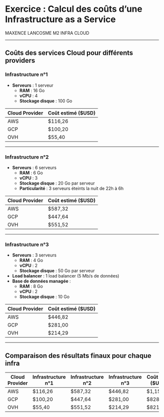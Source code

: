 
# Exercice : Calcul des coûts d’une Infrastructure as a Service

MAXENCE LANCOSME M2 INFRA CLOUD

---
## Coûts des services Cloud pour différents providers

### Infrastructure n°1
- **Serveurs** : 1 serveur
  - **RAM** : 16 Go
  - **vCPU** : 4
  - **Stockage disque** : 100 Go

| Cloud Provider | Coût estimé ($USD) |
|----------------|---------------------|
| AWS            | $116,26             |
| GCP            | $100,20             |
| OVH            | $55,40              |

---

### Infrastructure n°2
- **Serveurs** : 6 serveurs
  - **RAM** : 6 Go
  - **vCPU** : 3
  - **Stockage disque** : 20 Go par serveur
  - **Particularité** : 3 serveurs éteints la nuit de 22h à 6h

| Cloud Provider | Coût estimé ($USD) |
|----------------|---------------------|
| AWS            | $587,32             |
| GCP            | $447,64             |
| OVH            | $551,52             |

---

### Infrastructure n°3
- **Serveurs** : 3 serveurs
  - **RAM** : 4 Go
  - **vCPU** : 2
  - **Stockage disque** : 50 Go par serveur
- **Load balancer** : 1 load balancer (5 Mb/s de données)
- **Base de données managée** :
  - **RAM** : 8 Go
  - **vCPU** : 2
  - **Stockage disque** : 10 Go

| Cloud Provider | Coût estimé ($USD) |
|----------------|---------------------|
| AWS            | $446,82             |
| GCP            | $281,00             |
| OVH            | $214,29             |

---

## Comparaison des résultats finaux pour chaque infra
| Cloud Provider | Infrastructure n°1 | Infrastructure n°2 | Infrastructure n°3 | Coût Total ($USD) |
|----------------|---------------------|---------------------|---------------------|---------------------|
| AWS            | $116,26             | $587,32             | $446,82             | $1,150.40           |
| GCP            | $100,20             | $447,64             | $281,00             | $828.84             |
| OVH            | $55,40              | $551,52             | $214,29             | $821.21             |